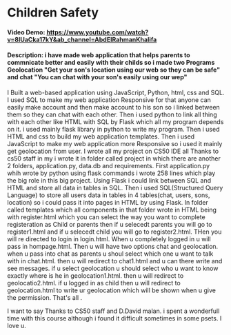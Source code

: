 # Children Safety
#### Video Demo:  <https://www.youtube.com/watch?v=8lUaCka17kY&ab_channel=AbdElRahmanKhalifa>
#### Description: i have made web application that helps parents to commnicate better and easily with their childs so i made two Programs Geolocation "Get your son's location using our web so they can be safe" and chat "You can chat with your son's easily using our wep"
I Built a web-based application using JavaScript, Python, html, css and SQL. I used SQL to make my web application Responsive for that anyone can easily make account and then make
account to his son so i linked between them so they can chat with each other. Then i used python to link all thing with each other like HTML with SQL by Flask which all my program
depends on it. i used mainly flask library in python to write my program. Then i used HTML and css to build my web application templates. Then i used JavaScript to make my web application
more Responsive so i used it mainly get geolocation from user. I wrote all my project on CS50 IDE all Thanks to cs50 staff in my i wrote it in folder called project in which there are
another 2 folders, application.py, data.db and requirements. First application.py whih wrote by python using flask commands i wrote 258 lines which play the big role in this big project.
Using Flask i could link between SQL and HTML and store all data in tables in SQL. Then i used SQL(Structured Query Language) to store all users data in tables in 4 tables(chat, users, sons, location)
so i could pass it into pages in HTML by using Flask. In folder called templates which all components in that folder wrote in HTML being with register.html which you can select
the way you want to complete registeration as Child  or parents then if u selecedt parents you will go to register1.html and if u selecedt child you will go to register2.html. THen
you will re directed to login in login.html. When u completely logged in u will pass in hompage.html. Then u will have two options chat and geolocation. when u pass into chat as parents
u shoul select which one u want to talk with in chat.html. then u will redirect to chat1.html and u can there write and see messages. if u select geolocation u should select who u want
to know exactly where is he in geolocation1.html. then u will redirect to geolocatio2.html. if u logged in as child then u will redirect to geolocation.html to write ur geolocation
which will be shown when u give the permission. That's all .

I want to say Thanks to CS50 staff and D.David malan. i spent a wonderfull time with this course although i found it difficult sometimes in some psets. I love u.